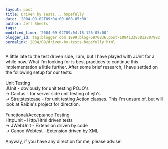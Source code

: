 ```yaml
---
layout: post
title: Driven by Tests... hopefully
date: '2004-09-02T09:04:00.000-05:00'
author: Jeff Sheets
tags:
modified_time: '2004-09-02T09:04:18.126-05:00'
blogger_id: tag:blogger.com,1999:blog-6970836.post-109413385812807982
permalink: 2004/09/driven-by-tests-hopefully.html
---
```


A little late to the test driven side, I am, but I have played with JUnit
      for a while now. What I'm looking for is best practices to continue this implementation a
      little further. After some brief research, I have settled on the following setup for our
      tests:
      <br />
      <br />Unit Testing
      <br />JUnit - obviously for unit testing POJO's
      <br /> -> Cactus - for server side unit testing of ejb's
      <br /> -> Strutstestcase - for unit testing Action classes. This I'm unsure of, but
      will look at Raible's project for direction.
      <br />
      <br />Functional/Acceptance Testing
      <br />HttpUnit - Http/Html driven tests
      <br /> -> JWebUnit - Extension driven by code
      <br /> -> Canoo Webtest - Extension driven by XML
      <br />
      <br />Anyway, if you have any direction for me, please advise!
      <br />
